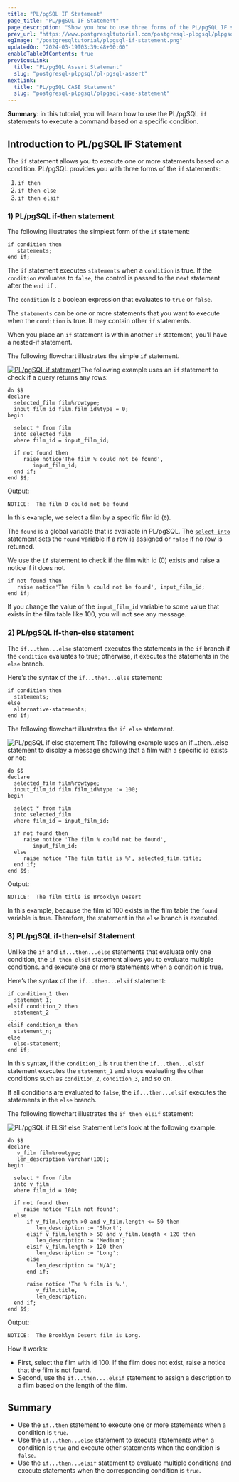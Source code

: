 ```yaml
---
title: "PL/pgSQL IF Statement"
page_title: "PL/pgSQL IF Statement"
page_description: "Show you how to use three forms of the PL/pgSQL IF statement that executes a command based on a certain condition."
prev_url: "https://www.postgresqltutorial.com/postgresql-plpgsql/plpgsql-if-else-statements/"
ogImage: "/postgresqltutorial/plpgsql-if-statement.png"
updatedOn: "2024-03-19T03:39:48+00:00"
enableTableOfContents: true
previousLink: 
  title: "PL/pgSQL Assert Statement"
  slug: "postgresql-plpgsql/pl-pgsql-assert"
nextLink: 
  title: "PL/pgSQL CASE Statement"
  slug: "postgresql-plpgsql/plpgsql-case-statement"
---
```





**Summary**: in this tutorial, you will learn how to use the PL/pgSQL `if` statements to execute a command based on a specific condition.


## Introduction to PL/pgSQL IF Statement

The `if` statement allows you to execute one or more statements based on a condition. PL/pgSQL provides you with three forms of the `if` statements:

1. `if then`
2. `if then else`
3. `if then elsif`


### 1\) PL/pgSQL if\-then statement

The following illustrates the simplest form of the `if` statement:


```pgsql
if condition then
   statements;
end if;
```
The `if` statement executes `statements` when a `condition` is true. If the `condition` evaluates to `false`, the control is passed to the next statement after the `end if` .

The `condition` is a boolean expression that evaluates to `true` or `false`.

The `statements` can be one or more statements that you want to execute when the `condition` is true. It may contain other `if` statements.

When you place an `if` statement is within another `if` statement, you’ll have a nested\-if statement.

The following flowchart illustrates the simple `if` statement.

[![PL/pgSQL if statement](/postgresqltutorial/plpgsql-if-statement.png)](/postgresqltutorial/plpgsql-if-statement.png)The following example uses an `if` statement to check if a query returns any rows:


```pgsql
do $$
declare
  selected_film film%rowtype;
  input_film_id film.film_id%type = 0;
begin  

  select * from film
  into selected_film
  where film_id = input_film_id;
  
  if not found then
     raise notice'The film % could not be found', 
	    input_film_id;
  end if;
end $$;
```
Output:


```http
NOTICE:  The film 0 could not be found

```
In this example, we select a film by a specific film id (`0`).

The `found` is a global variable that is available in PL/pgSQL. The [`select into`](https://neon.tech/postgresql/plpgsql-select-into/) statement sets the `found` variable if a row is assigned or `false` if no row is returned.

We use the `if` statement to check if the film with id (0\) exists and raise a notice if it does not.


```shell
if not found then
   raise notice'The film % could not be found', input_film_id;
end if;
```
If you change the value of the `input_film_id` variable to some value that exists in the film table like 100, you will not see any message.


### 2\) PL/pgSQL if\-then\-else statement

The `if...then...else` statement executes the statements in the `if` branch if the `condition` evaluates to true; otherwise, it executes the statements in the `else` branch.

Here’s the syntax of the `if...then...else` statement:


```pgsql
if condition then
  statements;
else
  alternative-statements;
end if;
```
The following flowchart illustrates the `if else` statement.


![PL/pgSQL if else statement](/postgresqltutorial/plpgsql-if-else-statement.png)
The following example uses an if…then…else statement to display a message showing that a film with a specific id exists or not:


```pgsql
do $$
declare
  selected_film film%rowtype;
  input_film_id film.film_id%type := 100;
begin  

  select * from film
  into selected_film
  where film_id = input_film_id;
  
  if not found then
     raise notice 'The film % could not be found', 
	    input_film_id;
  else
     raise notice 'The film title is %', selected_film.title;
  end if;
end $$;
```
Output:


```shell
NOTICE:  The film title is Brooklyn Desert
```
In this example, because the film id 100 exists in the film table the `found` variable is true. Therefore, the statement in the `else` branch is executed.


### 3\) PL/pgSQL if\-then\-elsif Statement

Unlike the `if` and `if...then...else` statements that evaluate only one condition, the `if then elsif` statement allows you to evaluate multiple conditions. and execute one or more statements when a condition is true.

Here’s the syntax of the `if...then...elsif` statement:


```pgsql
if condition_1 then
  statement_1;
elsif condition_2 then
  statement_2
...
elsif condition_n then
  statement_n;
else
  else-statement;
end if;
```
In this syntax, if the `condition_1` is `true` then the `if...then...elsif` statement executes the `statement_1` and stops evaluating the other conditions such as `condition_2`, `condition_3`, and so on.

If all conditions are evaluated to `false`, the `if...then...elsif` executes the statements in the `else` branch.

The following flowchart illustrates the `if then elsif` statement:


![PL/pgSQL if ELSif else Statement](/postgresqltutorial/if-elsif-else-statement.png)
Let’s look at the following example:


```pgsql
do $$
declare
   v_film film%rowtype;
   len_description varchar(100);
begin  

  select * from film
  into v_film
  where film_id = 100;
  
  if not found then
     raise notice 'Film not found';
  else
      if v_film.length >0 and v_film.length <= 50 then
		 len_description := 'Short';
	  elsif v_film.length > 50 and v_film.length < 120 then
		 len_description := 'Medium';
	  elsif v_film.length > 120 then
		 len_description := 'Long';
	  else 
		 len_description := 'N/A';
	  end if;
    
	  raise notice 'The % film is %.',
	     v_film.title,  
	     len_description;
  end if;
end $$;
```
Output:


```http
NOTICE:  The Brooklyn Desert film is Long.
```
How it works:

* First, select the film with id 100\. If the film does not exist, raise a notice that the film is not found.
* Second, use the `if...then....elsif` statement to assign a description to a film based on the length of the film.


## Summary

* Use the `if..then` statement to execute one or more statements when a condition is `true`.
* Use the `if...then...else` statement to execute statements when a condition is `true` and execute other statements when the condition is `false`.
* Use the `if...then...elsif` statement to evaluate multiple conditions and execute statements when the corresponding condition is `true`.

